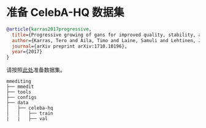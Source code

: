 # 准备 CelebA-HQ 数据集

<!-- [DATASET] -->

```bibtex
@article{karras2017progressive,
  title={Progressive growing of gans for improved quality, stability, and variation},
  author={Karras, Tero and Aila, Timo and Laine, Samuli and Lehtinen, Jaakko},
  journal={arXiv preprint arXiv:1710.10196},
  year={2017}
}
```

请按照[此处](https://github.com/tkarras/progressive_growing_of_gans#preparing-datasets-for-training)准备数据集。

```text
mmediting
├── mmedit
├── tools
├── configs
├── data
│   ├── celeba-hq
│   │   ├── train
|   |   ├── val

```
